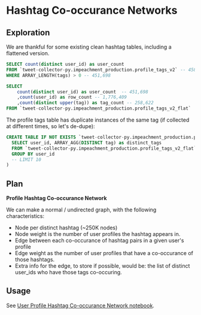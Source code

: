 
# Hashtag Co-occurance Networks


## Exploration

We are thankful for some existing clean hashtag tables, including a flattened version.

```sql
SELECT count(distinct user_id) as user_count
FROM `tweet-collector-py.impeachment_production.profile_tags_v2` -- 458,159
WHERE ARRAY_LENGTH(tags) > 0 -- 451,698
```

```sql
SELECT
    count(distinct user_id) as user_count  -- 451,698
    ,count(user_id) as row_count -- 1,776,409
    ,count(distinct upper(tag)) as tag_count -- 258,622
FROM `tweet-collector-py.impeachment_production.profile_tags_v2_flat`
```

The profile tags table has duplicate instances of the same tag (if collected at different times, so let's de-dupe):

```sql
CREATE TABLE IF NOT EXISTS `tweet-collector-py.impeachment_production.profile_tags_v2_distinct` as (
  SELECT user_id, ARRAY_AGG(DISTINCT tag) as distinct_tags
  FROM `tweet-collector-py.impeachment_production.profile_tags_v2_flat`
  GROUP BY user_id
  -- LIMIT 10
)
```

## Plan

**Profile Hashtag Co-occurance Network**

We can make a normal / undirected graph, with the following characteristics:
  + Node per distinct hashtag (~250K nodes)
  + Node weight is the number of user profiles the hashtag appears in.
  + Edge between each co-occurance of hashtag pairs in a given user's profile
  + Edge weight as the number of user profiles that have a co-occurance of those hashtags.
  + Extra info for the edge, to store if possible, would be: the list of distinct user_ids who have those tags co-occuring.

## Usage

See [User Profile Hashtag Co-occurance Network notebook](/app/hashtag_networks/User_Profile_Hashtag_Co_occurance_Network.ipynb).

